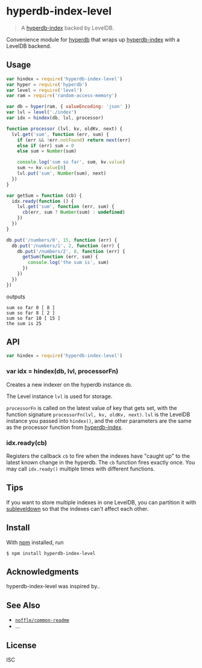 # hyperdb-index-level

> A [hyperdb-index][hyperdb-index] backed by LevelDB.

Convenience module for [hyperdb][hyperdb] that wraps up
[hyperdb-index][hyperdb-index] with a LevelDB backend.

## Usage

```js
var hindex = require('hyperdb-index-level')
var hyper = require('hyperdb')
var level = require('level')
var ram = require('random-access-memory')

var db = hyper(ram, { valueEncoding: 'json' })
var lvl = level('./index')
var idx = hindex(db, lvl, processor)

function processor (lvl, kv, oldKv, next) {
  lvl.get('sum', function (err, sum) {
    if (err && !err.notFound) return next(err)
    else if (err) sum = 0
    else sum = Number(sum)

    console.log('sum so far', sum, kv.value)
    sum += kv.value[0]
    lvl.put('sum', Number(sum), next)
  })
}

var getSum = function (cb) {
  idx.ready(function () {
    lvl.get('sum', function (err, sum) {
      cb(err, sum ? Number(sum) : undefined)
    })
  })
}

db.put('/numbers/0', 15, function (err) {
  db.put('/numbers/1', 2, function (err) {
    db.put('/numbers/2', 8, function (err) {
      getSum(function (err, sum) {
        console.log('the sum is', sum)
      })
    })
  })
})
```

outputs

```
sum so far 0 [ 8 ]
sum so far 8 [ 2 ]
sum so far 10 [ 15 ]
the sum is 25
```

## API

```js
var hindex = require('hyperdb-index-level')
```

### var idx = hindex(db, lvl, processorFn)

Creates a new indexer on the hyperdb instance `db`.

The Level instance `lvl` is used for storage. 

`processorFn` is called on the latest value of key that gets set, with the
function signature `processorFn(lvl, kv, oldKv, next)`. `lvl` is the LevelDB
instance you passed into `hindex()`, and the other parameters are the same as
the processor function from
[hyperdb-index](https://github.com/noffle/hyperdb-index#var-idx--indexdb-opts).

### idx.ready(cb)

Registers the callback `cb` to fire when the indexes have "caught up" to the
latest known change in the hyperdb. The `cb` function fires exactly once. You
may call `idx.ready()` multiple times with different functions.

## Tips

If you want to store multiple indexes in one LevelDB, you can partition it with
[subleveldown](https://github.com/mafintosh/subleveldown) so that the indexes
can't affect each other.


## Install

With [npm](https://npmjs.org/) installed, run

```
$ npm install hyperdb-index-level
```

## Acknowledgments

hyperdb-index-level was inspired by..

## See Also

- [`noffle/common-readme`](https://github.com/noffle/common-readme)
- ...

## License

ISC

[hyperdb-index]: https://github.com/noffle/hyperdb-index
[hyperdb]: https://github.com/mafintosh/hyperdb

